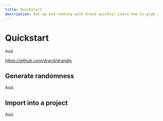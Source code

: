 ```yaml
---
title: Quickstart
description: Get up and running with drand quickly! Learn how to grab randomness and integrate it into a simple project.
---
```


<!-- This page helps readers understand the basic of the drand project quickly. Hopefully we can do this by creating an interactive demo that readers to use to jump-start their learning. -->

# Quickstart

Asd.

https://github.com/drand/drandjs

## Generate randomness

Asd.

## Import into a project

Asd.
